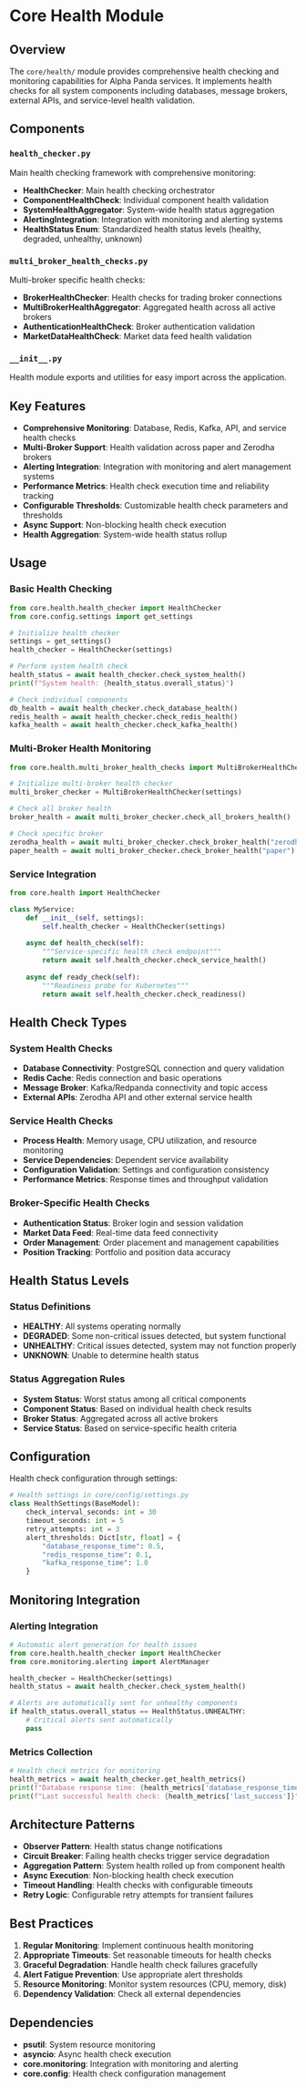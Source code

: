 # Core Health Module

## Overview

The `core/health/` module provides comprehensive health checking and monitoring capabilities for Alpha Panda services. It implements health checks for all system components including databases, message brokers, external APIs, and service-level health validation.

## Components

### `health_checker.py`
Main health checking framework with comprehensive monitoring:

- **HealthChecker**: Main health checking orchestrator
- **ComponentHealthCheck**: Individual component health validation
- **SystemHealthAggregator**: System-wide health status aggregation
- **AlertingIntegration**: Integration with monitoring and alerting systems
- **HealthStatus Enum**: Standardized health status levels (healthy, degraded, unhealthy, unknown)

### `multi_broker_health_checks.py`
Multi-broker specific health checks:

- **BrokerHealthChecker**: Health checks for trading broker connections
- **MultiBrokerHealthAggregator**: Aggregated health across all active brokers
- **AuthenticationHealthCheck**: Broker authentication validation
- **MarketDataHealthCheck**: Market data feed health validation

### `__init__.py`
Health module exports and utilities for easy import across the application.

## Key Features

- **Comprehensive Monitoring**: Database, Redis, Kafka, API, and service health checks
- **Multi-Broker Support**: Health validation across paper and Zerodha brokers
- **Alerting Integration**: Integration with monitoring and alert management systems
- **Performance Metrics**: Health check execution time and reliability tracking
- **Configurable Thresholds**: Customizable health check parameters and thresholds
- **Async Support**: Non-blocking health check execution
- **Health Aggregation**: System-wide health status rollup

## Usage

### Basic Health Checking
```python
from core.health.health_checker import HealthChecker
from core.config.settings import get_settings

# Initialize health checker
settings = get_settings()
health_checker = HealthChecker(settings)

# Perform system health check
health_status = await health_checker.check_system_health()
print(f"System health: {health_status.overall_status}")

# Check individual components
db_health = await health_checker.check_database_health()
redis_health = await health_checker.check_redis_health()
kafka_health = await health_checker.check_kafka_health()
```

### Multi-Broker Health Monitoring
```python
from core.health.multi_broker_health_checks import MultiBrokerHealthChecker

# Initialize multi-broker health checker
multi_broker_checker = MultiBrokerHealthChecker(settings)

# Check all broker health
broker_health = await multi_broker_checker.check_all_brokers_health()

# Check specific broker
zerodha_health = await multi_broker_checker.check_broker_health("zerodha")
paper_health = await multi_broker_checker.check_broker_health("paper")
```

### Service Integration
```python
from core.health import HealthChecker

class MyService:
    def __init__(self, settings):
        self.health_checker = HealthChecker(settings)
    
    async def health_check(self):
        """Service-specific health check endpoint"""
        return await self.health_checker.check_service_health()
    
    async def ready_check(self):
        """Readiness probe for Kubernetes"""
        return await self.health_checker.check_readiness()
```

## Health Check Types

### System Health Checks
- **Database Connectivity**: PostgreSQL connection and query validation
- **Redis Cache**: Redis connection and basic operations
- **Message Broker**: Kafka/Redpanda connectivity and topic access
- **External APIs**: Zerodha API and other external service health

### Service Health Checks  
- **Process Health**: Memory usage, CPU utilization, and resource monitoring
- **Service Dependencies**: Dependent service availability
- **Configuration Validation**: Settings and configuration consistency
- **Performance Metrics**: Response times and throughput validation

### Broker-Specific Health Checks
- **Authentication Status**: Broker login and session validation
- **Market Data Feed**: Real-time data feed connectivity
- **Order Management**: Order placement and management capabilities
- **Position Tracking**: Portfolio and position data accuracy

## Health Status Levels

### Status Definitions
- **HEALTHY**: All systems operating normally
- **DEGRADED**: Some non-critical issues detected, but system functional
- **UNHEALTHY**: Critical issues detected, system may not function properly
- **UNKNOWN**: Unable to determine health status

### Status Aggregation Rules
- **System Status**: Worst status among all critical components
- **Component Status**: Based on individual health check results
- **Broker Status**: Aggregated across all active brokers
- **Service Status**: Based on service-specific health criteria

## Configuration

Health check configuration through settings:

```python
# Health settings in core/config/settings.py
class HealthSettings(BaseModel):
    check_interval_seconds: int = 30
    timeout_seconds: int = 5
    retry_attempts: int = 3
    alert_thresholds: Dict[str, float] = {
        "database_response_time": 0.5,
        "redis_response_time": 0.1,
        "kafka_response_time": 1.0
    }
```

## Monitoring Integration

### Alerting Integration
```python
# Automatic alert generation for health issues
from core.health.health_checker import HealthChecker
from core.monitoring.alerting import AlertManager

health_checker = HealthChecker(settings)
health_status = await health_checker.check_system_health()

# Alerts are automatically sent for unhealthy components
if health_status.overall_status == HealthStatus.UNHEALTHY:
    # Critical alerts sent automatically
    pass
```

### Metrics Collection
```python
# Health check metrics for monitoring
health_metrics = await health_checker.get_health_metrics()
print(f"Database response time: {health_metrics['database_response_time']}ms")
print(f"Last successful health check: {health_metrics['last_success']}")
```

## Architecture Patterns

- **Observer Pattern**: Health status change notifications
- **Circuit Breaker**: Failing health checks trigger service degradation
- **Aggregation Pattern**: System health rolled up from component health
- **Async Execution**: Non-blocking health check execution
- **Timeout Handling**: Health checks with configurable timeouts
- **Retry Logic**: Configurable retry attempts for transient failures

## Best Practices

1. **Regular Monitoring**: Implement continuous health monitoring
2. **Appropriate Timeouts**: Set reasonable timeouts for health checks
3. **Graceful Degradation**: Handle health check failures gracefully
4. **Alert Fatigue Prevention**: Use appropriate alert thresholds
5. **Resource Monitoring**: Monitor system resources (CPU, memory, disk)
6. **Dependency Validation**: Check all external dependencies

## Dependencies

- **psutil**: System resource monitoring
- **asyncio**: Async health check execution
- **core.monitoring**: Integration with monitoring and alerting
- **core.config**: Health check configuration management